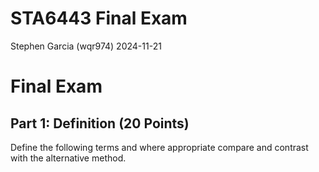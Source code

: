 # STA6443 Final Exam
Stephen Garcia (wqr974)
2024-11-21

# Final Exam

## Part 1: Definition (20 Points)

Define the following terms and where appropriate compare and contrast
with the alternative method.
